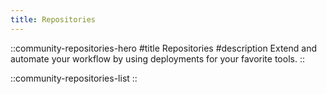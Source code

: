 ```yaml
---
title: Repositories
---
```


::community-repositories-hero
#title
Repositories
#description
Extend and automate your workflow by using deployments for your favorite tools.
::

::community-repositories-list
::

